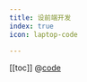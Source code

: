 ```yaml
---
title: 设前端开发
index: true
icon: laptop-code

---
```

[[toc]]
@[code](../../../package.json)
<Catalog />
